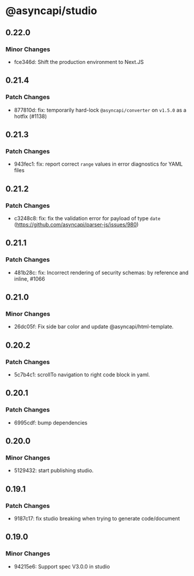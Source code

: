 # @asyncapi/studio

## 0.22.0

### Minor Changes

- fce346d: Shift the production environment to Next.JS

## 0.21.4

### Patch Changes

- 877810d: fix: temporarily hard-lock `@asyncapi/converter` on `v1.5.0` as a hotfix (#1138)

## 0.21.3

### Patch Changes

- 943fec1: fix: report correct `range` values in error diagnostics for YAML files

## 0.21.2

### Patch Changes

- c3248c8: fix: fix the validation error for payload of type `date` (https://github.com/asyncapi/parser-js/issues/980)

## 0.21.1

### Patch Changes

- 481b28c: fix: Incorrect rendering of security schemas: by reference and inline, #1066

## 0.21.0

### Minor Changes

- 26dc05f: Fix side bar color and update @asyncapi/html-template.

## 0.20.2

### Patch Changes

- 5c7b4c1: scrollTo navigation to right code block in yaml.

## 0.20.1

### Patch Changes

- 6995cdf: bump dependencies

## 0.20.0

### Minor Changes

- 5129432: start publishing studio.

## 0.19.1

### Patch Changes

- 9187c17: fix studio breaking when trying to generate code/document

## 0.19.0

### Minor Changes

- 94215e6: Support spec V3.0.0 in studio
